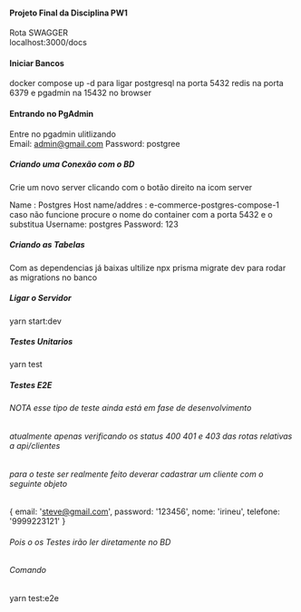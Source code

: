 ####  Projeto Final da Disciplina PW1
Rota SWAGGER  
localhost:3000/docs


#### Iniciar Bancos 
docker compose up -d para ligar postgresql na porta 5432 redis na porta 6379 e pgadmin na 15432 no browser  
#### Entrando no PgAdmin
Entre no pgadmin ulitlizando  
Email: admin@gmail.com
Password: postgree

##### Criando uma Conexão com o BD
Crie um novo server clicando com o botão direito na icom server

Name : Postgres
Host name/addres : e-commerce-postgres-compose-1 caso não funcione procure o nome do container com a porta 5432 e o substitua
Username: postgres
Password: 123

##### Criando as Tabelas
Com as dependencias já baixas ultilize npx prisma migrate dev para rodar as migrations no banco

##### Ligar o Servidor 
yarn start:dev 

##### Testes Unitarios

yarn test 

##### Testes E2E
###### NOTA esse tipo de teste ainda está em fase de desenvolvimento  
###### atualmente apenas verificando os status 400 401 e 403 das rotas relativas a api/clientes
###### para o teste ser realmente feito deverar cadastrar um cliente com o seguinte objeto 
{
      email: 'steve@gmail.com',
      password: '123456',
      nome: 'irineu',
      telefone: '9999223121'
}
###### Pois o os Testes irão ler diretamente no BD 

###### Comando
yarn test:e2e

